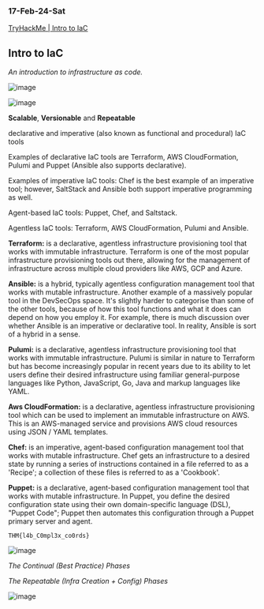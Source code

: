 ### 17-Feb-24-Sat

[TryHackMe | Intro to IaC](https://tryhackme.com/room/introtoiac)

## Intro to IaC

*An introduction to infrastructure as code.*

![image](https://github.com/r1skkam/TryHackMe-Walkthroughs/assets/58542375/92996485-db9c-4159-8e40-546562538f4a)

![image](https://github.com/r1skkam/TryHackMe-Walkthroughs/assets/58542375/b8e3e204-a97e-4b86-ab45-afef9d5a66ae)

**Scalable**, **Versionable** and **Repeatable**

declarative and imperative (also known as functional and procedural) IaC tools

Examples of declarative IaC tools are Terraform, AWS CloudFormation, Pulumi and Puppet (Ansible also supports declarative).

Examples of imperative IaC tools: Chef is the best example of an imperative tool; however, SaltStack and Ansible both support imperative programming as well.

Agent-based IaC tools: Puppet, Chef, and Saltstack.

Agentless IaC tools: Terraform, AWS CloudFormation, Pulumi and Ansible.

**Terraform:** is a declarative, agentless infrastructure provisioning tool that works with immutable infrastructure. Terraform is one of the most popular infrastructure provisioning tools out there, allowing for the management of infrastructure across multiple cloud providers like AWS, GCP and Azure.

**Ansible:** is a hybrid, typically agentless configuration management tool that works with mutable infrastructure. Another example of a massively popular tool in the DevSecOps space. It's slightly harder to categorise than some of the other tools, because of how this tool functions and what it does can depend on how you employ it. For example, there is much discussion over whether Ansible is an imperative or declarative tool. In reality, Ansible is sort of a hybrid in a sense.

**Pulumi:** is a declarative, agentless infrastructure provisioning tool that works with immutable infrastructure. Pulumi is similar in nature to Terraform but has become increasingly popular in recent years due to its ability to let users define their desired infrastructure using familiar general-purpose languages like Python, JavaScript, Go, Java and markup languages like YAML.

**Aws CloudFormation:** is a declarative, agentless infrastructure provisioning tool which can be used to implement an immutable infrastructure on AWS. This is an AWS-managed service and provisions AWS cloud resources using JSON / YAML templates.

**Chef:** is an imperative, agent-based configuration management tool that works with mutable infrastructure. Chef gets an infrastructure to a desired state by running a series of instructions contained in a file referred to as a 'Recipe'; a collection of these files is referred to as a 'Cookbook'.

**Puppet:** is a declarative, agent-based configuration management tool that works with mutable infrastructure. In Puppet, you define the desired configuration state using their own domain-specific language (DSL), "Puppet Code"; Puppet then automates this configuration through a Puppet primary server and agent.

```
THM{l4b_C0mpl3x_co0rds}
```

![image](https://github.com/r1skkam/TryHackMe-Walkthroughs/assets/58542375/39a9af9c-d07f-4c99-91f8-91754be669f8)

*The Continual (Best Practice) Phases*

*The Repeatable (Infra Creation + Config) Phases*

![image](https://github.com/r1skkam/TryHackMe-Walkthroughs/assets/58542375/7cc402ac-0ec9-465e-ac48-db2c3c96134b)

